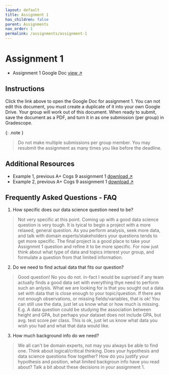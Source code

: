 ```yaml
---
layout: default
title: Assignment 1
has_children: false
parent: Assignments
nav_order: 1
permalink: /assignments/assignment-1
---
```


<h1>Assignment 1</h1>

- Assignment 1 Google Doc <a href="https://docs.google.com/document/d/1w35JUgmvKnc1hzfg309eRrfCosUR2Gi-J4HWthtrx8U/edit?usp=sharing" target="_blank" rel="noopener">view &#x2197;</a>

<h2>Instructions</h2>
Click the link above to open the Google Doc for assignment 1. You can not edit this document, you must create a duplicate of it into your own Google Drive. Your group will work out of this document. When ready to submit, save the document as a PDF, and turn it in as one submission (per group) in Gradescope.


{: .note }
> Do not make multiple submissions per group member. You may resubmit the assignment as many times you like before the deadline.


<h2>Additional Resources</h2>

- Example 1, previous A+ Cogs 9 assignment 1 <a href="https://s3.us-west-2.amazonaws.com/ucsd.cogs9/assignments/assignment-1-example-1.pdf" target="_blank" rel="noopener">download &#x2197;</a>
- Example 2, previous A+ Cogs 9 assignment 1 <a href="https://s3.us-west-2.amazonaws.com/ucsd.cogs9/assignments/assignment-1-example-2.pdf" target="_blank" rel="noopener">download &#x2197;</a>

<h2>Frequently Asked Questions - FAQ</h2>

 1. How specific does our data science question need to be?
 > Not very specific at this point. Coming up with a good data science question is very tough. It is tyical to begin a project with a more relaxed, general question. As you perform analysis, seek more data, and talk with domain experts/stakeholders your questions tends to get more specific. The final project is a good place to take your Assignmnt 1 question and refine it to be more specific. For now just think about what type of data and topics interest your group, and formulate a question from that limited information.
 2. Do we need to find actual data that fits our question?
 > Good question! No you do not. in-fact I would be suprised if any team actually finds a good data set with everything thye need to perform such an anlysis. What we are looking for is that you sought out a data set with data that is close enough to your topic/question. If there are not enough observations, or missing fields/variables, that is ok! You can still use the data, just let us know what or how much is missing. E.g. A data question could be studying the association between height and GPA, but perhaps your dataset does not include GPA, but avg. test score per class. This is ok, just let us know what data you wish you had and what that data would like.
 3. How much background info do we need?
 > We all can't be domain experts, not may you always be able to find one. Think about logical/critical thinking. Does your hypothesis and data science questions flow together? How do you justify your hypothesis and position, what limited backgroun info have you read about? Talk a bit about these decisions in your assignment 1.


